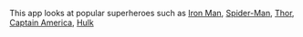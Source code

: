 This app looks at popular superheroes such as [Iron Man](https://en.wikipedia.org/wiki/Iron_Man), [Spider-Man](https://en.wikipedia.org/wiki/Spider-Man), [Thor](https://en.wikipedia.org/wiki/Thor), [Captain America](https://en.wikipedia.org/wiki/Captain_America), [Hulk](https://en.wikipedia.org/wiki/Hulk_(comics))
